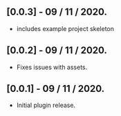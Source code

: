 ## [0.0.3] - 09 / 11 / 2020.

* includes example project skeleton


## [0.0.2] - 09 / 11 / 2020.

* Fixes issues with assets.


## [0.0.1] - 09 / 11 / 2020.

* Initial plugin release.
